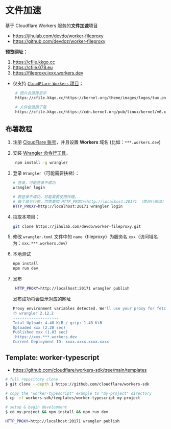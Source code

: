 # 文件加速

基于 Cloudflare Workers 服务的**文件加速**项目

- https://jihulab.com/devdo/worker-fileproxy
- https://github.com/devdoz/worker-fileproxy

**预览网址：**

1. https://cfile.kkgo.cc
2. https://cfile.078.eu
3. https://fileproxy.ixxx.workers.dev

- 仅支持 [`CloudFlare Workers` 项目](https://developers.cloudflare.com/workers/)；

  ```bash
   # 图片会直接显示
   https://cfile.kkgo.cc/https://kernel.org/theme/images/logos/tux.png

   # 文件会直接下载
   https://cfile.kkgo.cc/https://cdn.kernel.org/pub/linux/kernel/v6.x/linux-6.1.18.tar.xz
  ```

## 布署教程

1. 注册 [CloudFlare 账号](https://www.cloudflare.com/)，并且设置 **Workers** 域名 (比如：`***.workers.dev`)
2. 安装 [Wrangler 命令行工具](https://developers.cloudflare.com/workers/wrangler/)。
   ```bash
    npm install -g wrangler
   ```
3. 登录 `Wrangler`（可能需要扶梯）：

   ```bash
   # 登录，可能登录不成功
   wrangler login

   # 若登录不成功，可能需要使用代理。
   # 每个命令行前，均需要加 HTTP_PROXY=http://localhost:20171 （需自行修改）
   HTTP_PROXY=http://localhost:20171 wrangler login
   ```

4. 拉取本项目：

   ```bash
   git clone https://jihulab.com/devdo/worker-fileproxy.git
   ```

5. 修改 `wrangler.toml` 文件中的 `name`（fileproxy）为服务名 `xxx`（访问域名为：`xxx.***.workers.dev`）

6. 本地测试

   ```bash
   npm install
   npm run dev
   ```

7. 发布

   ```bash
    HTTP_PROXY=http://localhost:20171 wrangler publish
   ```

   发布成功将会显示对应的网址

   ```bash
   Proxy environment variables detected. We'll use your proxy for fetch requests.
   ⛅️ wrangler 2.12.2
   --------------------
   Total Upload: 4.48 KiB / gzip: 1.40 KiB
   Uploaded xxx (2.20 sec)
   Published xxx (1.83 sec)
   	https://xxx.***.workers.dev
   Current Deployment ID: xxxx.xxxx.xxxx.xxxx
   ```

## Template: worker-typescript

- https://github.com/cloudflare/workers-sdk/tree/main/templates

```bash
# full repository clone
$ git clone --depth 1 https://github.com/cloudflare/workers-sdk

# copy the "worker-typescript" example to "my-project" directory
$ cp -rf workers-sdk/templates/worker-typescript my-project

# setup & begin development
$ cd my-project && npm install && npm run dev
```

```bash
HTTP_PROXY=http://localhost:20171 wrangler publish
```

